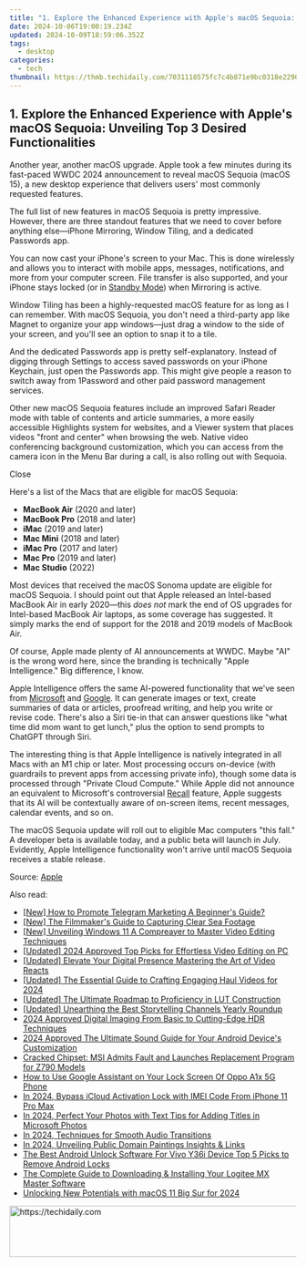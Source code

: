 ```yaml
---
title: "1. Explore the Enhanced Experience with Apple's macOS Sequoia: Unveiling Top 3 Desired Functionalities"
date: 2024-10-06T19:00:19.234Z
updated: 2024-10-09T18:59:06.352Z
tags:
  - desktop
categories:
  - tech
thumbnail: https://thmb.techidaily.com/7031118575fc7c4b871e9bc0318e22904e8a5da64ff2c87df07fed7ddfd21d40.jpg
---
```


## 1. Explore the Enhanced Experience with Apple's macOS Sequoia: Unveiling Top 3 Desired Functionalities

Another year, another macOS upgrade. Apple took a few minutes during its fast-paced WWDC 2024 announcement to reveal macOS Sequoia (macOS 15), a new desktop experience that delivers users' most commonly requested features.

 The full list of new features in macOS Sequoia is pretty impressive. However, there are three standout features that we need to cover before anything else—iPhone Mirroring, Window Tiling, and a dedicated Passwords app.

 You can now cast your iPhone's screen to your Mac. This is done wirelessly and allows you to interact with mobile apps, messages, notifications, and more from your computer screen. File transfer is also supported, and your iPhone stays locked (or in [Standby Mode](https://ios-pokemon-go.techidaily.com/in-2024-here-are-different-ways-to-find-pokemon-go-trainer-codes-to-add-to-your-account-on-apple-iphone-6-plus-drfone-by-drfone-virtual-ios/)) when Mirroring is active.

 Window Tiling has been a highly-requested macOS feature for as long as I can remember. With macOS Sequoia, you don't need a third-party app like Magnet to organize your app windows—just drag a window to the side of your screen, and you'll see an option to snap it to a tile.

 And the dedicated Passwords app is pretty self-explanatory. Instead of digging through Settings to access saved passwords on your iPhone Keychain, just open the Passwords app. This might give people a reason to switch away from 1Password and other paid password management services.

 Other new macOS Sequoia features include an improved Safari Reader mode with table of contents and article summaries, a more easily accessible Highlights system for websites, and a Viewer system that places videos "front and center" when browsing the web. Native video conferencing background customization, which you can access from the camera icon in the Menu Bar during a call, is also rolling out with Sequoia.

Close 

 Here's a list of the Macs that are eligible for macOS Sequoia:

* **MacBook Air** (2020 and later)
* **MacBook Pro** (2018 and later)
* **iMac** (2019 and later)
* **Mac Mini** (2018 and later)
* **iMac Pro** (2017 and later)
* **Mac Pro** (2019 and later)
* **Mac Studio** (2022)

 Most devices that received the macOS Sonoma update are eligible for macOS Sequoia. I should point out that Apple released an Intel-based MacBook Air in early 2020—this _does not_ mark the end of OS upgrades for Intel-based MacBook Air laptops, as some coverage has suggested. It simply marks the end of support for the 2018 and 2019 models of MacBook Air.

 Of course, Apple made plenty of AI announcements at WWDC. Maybe "AI" is the wrong word here, since the branding is technically "Apple Intelligence." Big difference, I know.

 Apple Intelligence offers the same AI-powered functionality that we've seen from [Microsoft](https://screen-mirror.techidaily.com/how-to-mirror-your-vivo-y77t-screen-to-pc-with-chromecast-drfone-by-drfone-android/) and [Google](https://buynow-help.techidaily.com/comparing-processor-performance-a-guide-to-choosing-the-right-tablet-pc/). It can generate images or text, create summaries of data or articles, proofread writing, and help you write or revise code. There's also a Siri tie-in that can answer questions like "what time did mom want to get lunch," plus the option to send prompts to ChatGPT through Siri.

 The interesting thing is that Apple Intelligence is natively integrated in all Macs with an M1 chip or later. Most processing occurs on-device (with guardrails to prevent apps from accessing private info), though some data is processed through "Private Cloud Compute." While Apple did not announce an equivalent to Microsoft's controversial [Recall](https://youtube-stream.techidaily.com/in-2024-the-best-of-yt-a-deep-dive-into-music-dance-clips-23/) feature, Apple suggests that its AI will be contextually aware of on-screen items, recent messages, calendar events, and so on.

 The macOS Sequoia update will roll out to eligible Mac computers "this fall." A developer beta is available today, and a public beta will launch in July. Evidently, Apple Intelligence functionality won't arrive until macOS Sequoia receives a stable release.

 Source: [Apple](https://www.apple.com/newsroom/2024/06/macos-sequoia-takes-productivity-and-intelligence-on-mac-to-new-heights/)

<ins class="adsbygoogle"
     style="display:block"
     data-ad-format="autorelaxed"
     data-ad-client="ca-pub-7571918770474297"
     data-ad-slot="1223367746"></ins>

<ins class="adsbygoogle"
     style="display:block"
     data-ad-client="ca-pub-7571918770474297"
     data-ad-slot="8358498916"
     data-ad-format="auto"
     data-full-width-responsive="true"></ins>

<span class="atpl-alsoreadstyle">Also read:</span>
<div><ul>
<li><a href="https://some-knowledge.techidaily.com/new-how-to-promote-telegram-marketing-a-beginners-guide/"><u>[New] How to Promote Telegram Marketing A Beginner's Guide?</u></a></li>
<li><a href="https://some-skills.techidaily.com/new-the-filmmakers-guide-to-capturing-clear-sea-footage/"><u>[New] The Filmmaker's Guide to Capturing Clear Sea Footage</u></a></li>
<li><a href="https://some-skills.techidaily.com/new-unveiling-windows-11-a-compreayer-to-master-video-editing-techniques/"><u>[New] Unveiling Windows 11 A Compreayer to Master Video Editing Techniques</u></a></li>
<li><a href="https://remote-screen-capture.techidaily.com/updated-2024-approved-top-picks-for-effortless-video-editing-on-pc/"><u>[Updated] 2024 Approved Top Picks for Effortless Video Editing on PC</u></a></li>
<li><a href="https://youtube-videos.techidaily.com/updated-elevate-your-digital-presence-mastering-the-art-of-video-reacts/"><u>[Updated] Elevate Your Digital Presence Mastering the Art of Video Reacts</u></a></li>
<li><a href="https://article-files.techidaily.com/updated-the-essential-guide-to-crafting-engaging-haul-videos-for-2024/"><u>[Updated] The Essential Guide to Crafting Engaging Haul Videos for 2024</u></a></li>
<li><a href="https://some-skills.techidaily.com/updated-the-ultimate-roadmap-to-proficiency-in-lut-construction/"><u>[Updated] The Ultimate Roadmap to Proficiency in LUT Construction</u></a></li>
<li><a href="https://some-skills.techidaily.com/updated-unearthing-the-best-storytelling-channels-yearly-roundup/"><u>[Updated] Unearthing the Best Storytelling Channels Yearly Roundup</u></a></li>
<li><a href="https://fox-blue.techidaily.com/2024-approved-digital-imaging-from-basic-to-cutting-edge-hdr-techniques/"><u>2024 Approved Digital Imaging From Basic to Cutting-Edge HDR Techniques</u></a></li>
<li><a href="https://some-skills.techidaily.com/2024-approved-the-ultimate-sound-guide-for-your-android-devices-customization/"><u>2024 Approved The Ultimate Sound Guide for Your Android Device's Customization</u></a></li>
<li><a href="https://hardware-updates.techidaily.com/cracked-chipset-msi-admits-fault-and-launches-replacement-program-for-z790-models/"><u>Cracked Chipset: MSI Admits Fault and Launches Replacement Program for Z790 Models</u></a></li>
<li><a href="https://easy-unlock-android.techidaily.com/how-to-use-google-assistant-on-your-lock-screen-of-oppo-a1x-5g-phone-by-drfone-android/"><u>How to Use Google Assistant on Your Lock Screen Of Oppo A1x 5G Phone</u></a></li>
<li><a href="https://activate-lock.techidaily.com/in-2024-bypass-icloud-activation-lock-with-imei-code-from-iphone-11-pro-max-by-drfone-ios/"><u>In 2024, Bypass iCloud Activation Lock with IMEI Code From iPhone 11 Pro Max</u></a></li>
<li><a href="https://some-skills.techidaily.com/in-2024-perfect-your-photos-with-text-tips-for-adding-titles-in-microsoft-photos/"><u>In 2024, Perfect Your Photos with Text Tips for Adding Titles in Microsoft Photos</u></a></li>
<li><a href="https://some-skills.techidaily.com/in-2024-techniques-for-smooth-audio-transitions/"><u>In 2024, Techniques for Smooth Audio Transitions</u></a></li>
<li><a href="https://some-skills.techidaily.com/in-2024-unveiling-public-domain-paintings-insights-and-links/"><u>In 2024, Unveiling Public Domain Paintings Insights & Links</u></a></li>
<li><a href="https://sim-unlock.techidaily.com/the-best-android-unlock-software-for-vivo-y36i-device-top-5-picks-to-remove-android-locks-by-drfone-android/"><u>The Best Android Unlock Software For Vivo Y36i Device Top 5 Picks to Remove Android Locks</u></a></li>
<li><a href="https://win-dash.techidaily.com/the-complete-guide-to-downloading-and-installing-your-logitee-mx-master-software/"><u>The Complete Guide to Downloading & Installing Your Logitee MX Master Software</u></a></li>
<li><a href="https://some-skills.techidaily.com/unlocking-new-potentials-with-macos-11-big-sur-for-2024/"><u>Unlocking New Potentials with macOS 11 Big Sur for 2024</u></a></li>
</ul></div>

<!-- affiliate ads begin -->
<a href="https://appsumo.8odi.net/c/5597632/2123750/7443" target="_top" id="2123750">
  <img src="//a.impactradius-go.com/display-ad/7443-2123750" border="0" alt="https://techidaily.com" width="728" height="90"/>
</a>
<img height="0" width="0" src="https://appsumo.8odi.net/i/5597632/2123750/7443" style="position:absolute;visibility:hidden;" border="0" />
<!-- affiliate ads end -->


